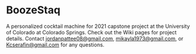 # BoozeStaq
A personalized cocktail machine for 2021 capstone project at the University of Colorado at Colorado Springs.
Check out the Wiki pages for project details. Contact jordanpattee08@gmail.com, mikayla1973@gmail.com, or Kcserafin@gmail.com for any questions.


